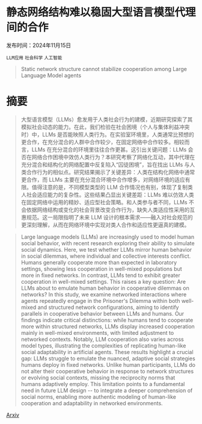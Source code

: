 # 静态网络结构难以稳固大型语言模型代理间的合作

发布时间：2024年11月15日

`LLM应用` `社会科学` `人工智能`

> Static network structure cannot stabilize cooperation among Large Language Model agents

# 摘要

> 大型语言模型（LLMs）愈发用于人类社会行为的建模，近期研究探索了其模拟社会动态的能力。在此，我们检验在社会困境（个人与集体利益冲突时）中，LLMs 是否能映照人类行为。在实验室环境里，人类通常比预想的更合作，在充分混合的人群中合作较少，在固定网络中合作较多。相较而言，LLMs 在充分混合的环境里往往合作更甚。这引出关键问题：LLMs 会否在网络合作困境中效仿人类行为？本研究考察了网络化互动，其中代理在充分混合和结构化的网络配置中反复陷入“囚徒困境”，旨在找出 LLMs 与人类合作行为的相似点。研究结果揭示了关键差异：人类在结构化网络中通常更合作，而 LLMs 主要在充分混合环境中合作增多，对网络环境的适应有限。值得注意的是，不同模型类型的 LLM 合作情况也有别，体现了复制类人社会适应能力的复杂性。这些结果凸显出关键差距：LLMs 难以仿效人类在固定网络中运用的精妙、适应型社会策略。和人类参与者不同，LLMs 不会依据网络结构或变化的社会背景改变合作行为，缺失人类适应性采用的互惠规范。这一局限指明了未来 LLM 设计的根本需求——融入对社会规范的更深刻理解，从而在网络环境中实现对类人合作和适应性更逼真的建模。

> Large language models (LLMs) are increasingly used to model human social behavior, with recent research exploring their ability to simulate social dynamics. Here, we test whether LLMs mirror human behavior in social dilemmas, where individual and collective interests conflict. Humans generally cooperate more than expected in laboratory settings, showing less cooperation in well-mixed populations but more in fixed networks. In contrast, LLMs tend to exhibit greater cooperation in well-mixed settings. This raises a key question: Are LLMs about to emulate human behavior in cooperative dilemmas on networks? In this study, we examine networked interactions where agents repeatedly engage in the Prisoner's Dilemma within both well-mixed and structured network configurations, aiming to identify parallels in cooperative behavior between LLMs and humans. Our findings indicate critical distinctions: while humans tend to cooperate more within structured networks, LLMs display increased cooperation mainly in well-mixed environments, with limited adjustment to networked contexts. Notably, LLM cooperation also varies across model types, illustrating the complexities of replicating human-like social adaptability in artificial agents. These results highlight a crucial gap: LLMs struggle to emulate the nuanced, adaptive social strategies humans deploy in fixed networks. Unlike human participants, LLMs do not alter their cooperative behavior in response to network structures or evolving social contexts, missing the reciprocity norms that humans adaptively employ. This limitation points to a fundamental need in future LLM design -- to integrate a deeper comprehension of social norms, enabling more authentic modeling of human-like cooperation and adaptability in networked environments.

[Arxiv](https://arxiv.org/abs/2411.10294)